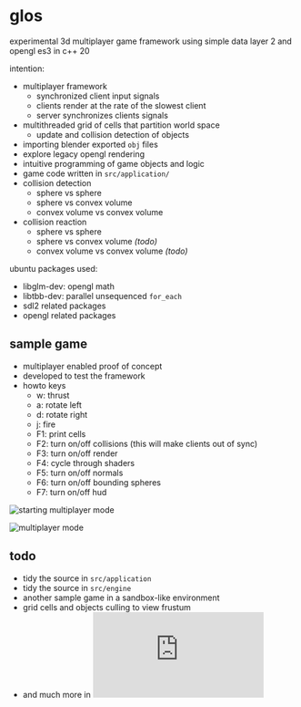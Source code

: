 # glos

experimental 3d multiplayer game framework using simple data layer 2 and opengl es3 in c++ 20

intention:
* multiplayer framework
  - synchronized client input signals
  - clients render at the rate of the slowest client
  - server synchronizes clients signals
* multithreaded grid of cells that partition world space
  - update and collision detection of objects
* importing blender exported `obj` files
* explore legacy opengl rendering
* intuitive programming of game objects and logic
* game code written in `src/application/`
* collision detection
  - sphere vs sphere
  - sphere vs convex volume
  - convex volume vs convex volume
* collision reaction
  - sphere vs sphere
  - sphere vs convex volume _(todo)_
  - convex volume vs convex volume _(todo)_

ubuntu packages used:
* libglm-dev: opengl math
* libtbb-dev: parallel unsequenced `for_each`
* sdl2 related packages
* opengl related packages

## sample game
* multiplayer enabled proof of concept
* developed to test the framework
* howto keys
  - w: thrust
  - a: rotate left
  - d: rotate right
  - j: fire
  - F1: print cells
  - F2: turn on/off collisions (this will make clients out of sync)
  - F3: turn on/off render
  - F4: cycle through shaders
  - F5: turn on/off normals
  - F6: turn on/off bounding spheres
  - F7: turn on/off hud

![starting multiplayer mode](https://github.com/calint/glos/assets/1920811/ed27167b-525e-4696-8a0c-2cb2fb52ec14)

![multiplayer mode](https://github.com/calint/glos/assets/1920811/697dbe55-b3b0-41ef-8bfa-ab67666291c8)

## todo
* tidy the source in `src/application`
* tidy the source in `src/engine`
* another sample game in a sandbox-like environment
* grid cells and objects culling to view frustum
* and much more in ![todo.txt](https://github.com/calint/glos/blob/master/todo.txt)
